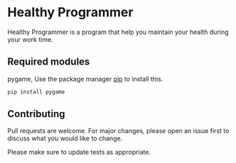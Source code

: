 # Healthy Programmer

Healthy Programmer is a program that help you maintain your health during your work time.

## Required modules

pygame, 
Use the package manager [pip](https://pip.pypa.io/en/stable/) to install this.

```bash
pip install pygame
```

## Contributing
Pull requests are welcome. For major changes, please open an issue first to discuss what you would like to change.

Please make sure to update tests as appropriate.

